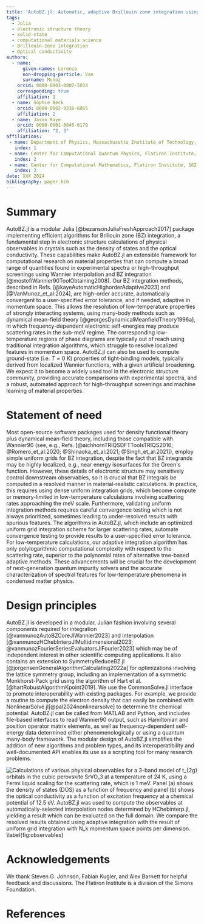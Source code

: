 ```yaml
---
title: 'AutoBZ.jl: Automatic, adaptive Brillouin zone integration using Wannier interpolation'
tags:
  - Julia
  - electronic structure theory
  - solid-state
  - computational materials science
  - Brillouin-zone integration
  - Optical conductivity
authors:
  - name:
      given-names: Lorenzo
      non-dropping-particle: Van
      surname: Munoz
    orcid: 0000-0003-0807-5034
    corresponding: true
    affiliation: 1
  - name: Sophie Beck
    orcid: 0000-0002-9336-6065
    affiliation: 2
  - name: Jason Kaye
    orcid: 0000-0001-8045-6179
    affiliation: "2, 3"
affiliations:
 - name: Department of Physics, Massachusetts Institute of Technology, 77 Massachusetts Avenue, Cambridge, MA 02139, United States of America
   index: 1
 - name: Center for Computational Quantum Physics, Flatiron Institute, 162 5th Avenue, New York, NY 10010, United States of America
   index: 2
 - name: Center for Computational Mathematics, Flatiron Institute, 162 5th Avenue, New York, NY 10010, United States of America
   index: 3
date: XXX 2024
bibliography: paper.bib
---
```


# Summary


AutoBZ.jl is a modular Julia [@bezansonJuliaFreshApproach2017] package implementing efficient algorithms for Brillouin zone (BZ) integration, a fundamental step in electronic structure calculations of physical observables in crystals such as the density of states and the optical conductivity.
These capabilities make AutoBZ.jl an extensible framework for computational research on material properties that can compute a broad range of quantities found in experimental spectra or high-throughput screenings using Wannier interpolation and BZ integration [@mostofiWannier90ToolObtaining2008].
Our BZ integration methods, described in Refs. [@kayeAutomaticHighorderAdaptive2023] and [@VanMunoz_et_al:2024], are high-order accurate, automatically convergent to a user-specified error tolerance, and if needed, adaptive in momentum space.
This allows the resolution of low-temperature properties of strongly interacting systems, using many-body methods such as dynamical mean-field theory [@georgesDynamicalMeanfieldTheory1996a], in which frequency-dependent electronic self-energies may produce scattering rates in the sub-meV regime. The corresponding low-temperature regions of phase diagrams are typically out of reach using traditional integration algorithms, which struggle to resolve localized features in momentum space.
AutoBZ.jl can also be used to compute ground-state (i.e. $T=0$ K) properties of tight-binding models, typically derived from localized Wannier functions, with a given artificial broadening.
We expect it to become a widely used tool in the electronic structure community, providing accurate comparisons with experimental spectra, and a robust, automated approach for high-throughput screenings and machine learning of material properties.

# Statement of need

Most open-source software packages used for density functional theory plus dynamical mean-field theory, including those compatible with Wannier90 (see, e.g., Refs. [@aichhornTRIQSDFTToolsTRIQS2016; @Romero_et_al:2020; @Shinaoka_et_al:2021; @Singh_et_al:2021]), employ simple uniform grids for BZ integration, despite the fact that BZ integrands may be highly localized, e.g., near energy isosurfaces for the Green's function.
However, these details of electronic structure may sensitively control downstream observables, so it is crucial that BZ integrals be computed in a resolved manner in material-realistic calculations. 
In practice, this requires using dense uniform integration grids, which become compute or memory-limited in low-temperature calculations involving scattering rates approaching the meV scale.
Furthermore, validating uniform integration methods requires careful convergence testing which is not always prioritized, sometimes leading to under-resolved results with spurious features.
The algorithms in AutoBZ.jl, which include an optimized uniform grid integration scheme for larger scattering rates, automate convergence testing to provide results to a user-specified error tolerance.
For low-temperature calculations, our adaptive integration algorithm has only polylogarithmic computational complexity with respect to the scattering rate, superior to the polynomial rates of alternative tree-based adaptive methods.
These advancements will be crucial for the development of next-generation quantum impurity solvers and the accurate characterization of spectral features for low-temperature phenomena in condensed matter physics.

# Design principles

AutoBZ.jl is developed in a modular, Julian fashion involving several components required for integration [@vanmunozAutoBZCoreJlWannier2023] and interpolation [@vanmunozHChebInterpJlMultidimensional2023; @vanmunozFourierSeriesEvaluatorsJlFourier2023] which may be of independent interest in other scientific computing applications.
It also contains an extension to SymmetryReduceBZ.jl [@jorgensenGeneralAlgorithmCalculating2022a] for optimizations involving the lattice symmetry group, including an implementation of a symmetric Monkhorst-Pack grid using the algorithm of Hart et al. [@hartRobustAlgorithmKpoint2019].
We use the CommonSolve.jl interface to promote interoperability with existing packages.
For example, we provide a routine to compute the electron density that can easily be combined with NonlinearSolve.jl[@pal2024nonlinearsolve] to determine the chemical potential.
AutoBZ.jl can be called from MATLAB and Python, and includes file-based interfaces to read Wannier90 output, such as Hamiltonian and position operator matrix elements, as well as frequency-dependent self-energy data determined either phenomenologically or using a quantum many-body framework.
The modular design of AutoBZ.jl simplifies the addition of new algorithms and problem types, and its interoperatibility and well-documented API enables its use as a scripting tool for many research problems.


![Calculations of various physical observables for a 3-band model of $t_{2g}$ orbitals in
the cubic perovskite SrVO$_3$ at a temperature of 24 K, using a Fermi liquid scaling for the scattering rate, which is 1 meV. Panel (a) shows the density of states (DOS) as a function of frequency and panel (b) shows the optical conductivity as a function of excitation frequency at a chemical potential of 12.5 eV.
AutoBZ.jl
was used to compute the observables at automatically-selected interpolation nodes determined by HChebinterp.jl, yielding a result which can be evaluated on the full domain. We compare the resolved results obtained using adaptive integration with the result of uniform grid integration with $N_k$ momentum space points per dimension. \label{fig:observables}](figure.png)

# Acknowledgements

We thank Steven G. Johnson, Fabian Kugler, and Alex Barnett for helpful feedback and discussions.
The Flatiron Institute is a division of the Simons Foundation. 

# References
